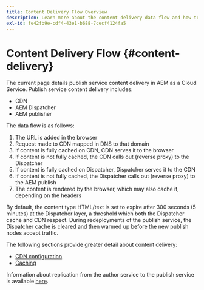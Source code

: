 ```yaml
---
title: Content Delivery Flow Overview
description: Learn more about the content delivery data flow and how to publish your content
exl-id: fe42fb9e-cdf4-43e1-b688-7cecf4124fa5
---
```

# Content Delivery Flow {#content-delivery}

The current page details publish service content delivery in AEM as a Cloud Service. Publish service content delivery includes:

* CDN
* AEM Dispatcher
* AEM publisher

The data flow is as follows:

1. The URL is added in the browser
1. Request made to CDN mapped in DNS to that domain
1. If content is fully cached on CDN, CDN serves it to the browser
1. If content is not fully cached, the CDN calls out (reverse proxy) to the Dispatcher
1. If content is fully cached on Dispatcher, Dispatcher serves it to the CDN
1. If content is not fully cached, the Dispatcher calls out (reverse proxy) to the AEM publish
1. The content is rendered by the browser, which may also cache it, depending on the headers

By default, the content type HTML/text is set to expire after 300 seconds (5 minutes) at the Dispatcher layer, a threshold which both the Dispatcher cache and CDN respect. During redeployments of the publish service, the Dispatcher cache is cleared and then warmed up before the new publish nodes accept traffic.

The following sections provide greater detail about content delivery:
* [CDN configuration](/help/implementing/dispatcher/cdn.md)
* [Caching](/help/implementing/dispatcher/caching.md)


Information about replication from the author service to the publish service is available [here](/help/operations/replication.md).
